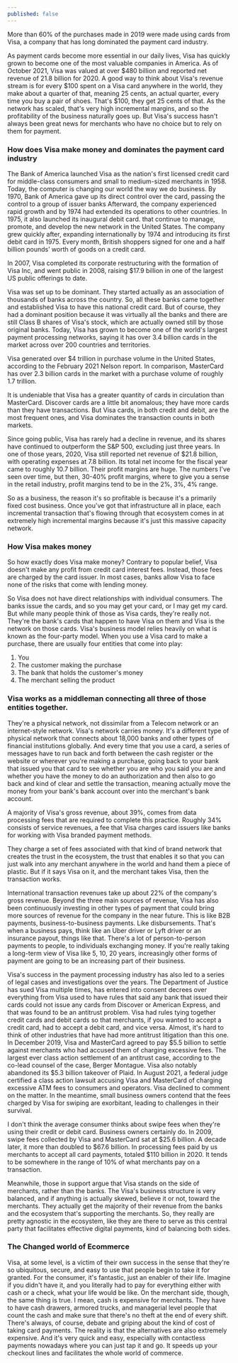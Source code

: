```yaml
---
published: false
---
```


More than 60% of the purchases made in 2019 were made using cards from Visa, a company that has long dominated the payment card industry. 

As payment cards become more essential in our daily lives, Visa has quickly grown to become one of the most valuable companies in America. As of October 2021, Visa was valued at over $480 billion and reported net revenue of 21.8 billion for 2020. A good way to think about Visa's revenue stream is for every $100 spent on a Visa card anywhere in the world, they make about a quarter of that, meaning 25 cents, an actual quarter, every time you buy a pair of shoes. That's $100, they get 25 cents of that. As the network has scaled, that's very high incremental margins, and so the profitability of the business naturally goes up. But Visa's success hasn't always been great news for merchants who have no choice but to rely on them for payment.

### How does Visa make money and dominates the payment card industry
The Bank of America launched Visa as the nation's first licensed credit card for middle-class consumers and small to medium-sized merchants in 1958. Today, the computer is changing our world the way we do business. By 1970, Bank of America gave up its direct control over the card, passing the control to a group of issuer banks Afterward, the company experienced rapid growth and by 1974 had extended its operations to other countries. In 1975, it also launched its inaugural debit card. that continue to manage, promote, and develop the new network in the United States. The company grew quickly after, expanding internationally by 1974 and introducing its first debit card in 1975. Every month, British shoppers signed for one and a half billion pounds’ worth of goods on a credit card.

In 2007, Visa completed its corporate restructuring with the formation of Visa Inc, and went public in 2008, raising $17.9 billion in one of the largest US public offerings to date.

Visa was set up to be dominant. They started actually as an association of thousands of banks across the country. So, all these banks came together and established Visa to have this national credit card. But of course, they had a dominant position because it was virtually all the banks and there are still Class B shares of Visa's stock, which are actually owned still by those original banks. Today, Visa has grown to become one of the world's largest payment processing networks, saying it has over 3.4 billion cards in the market across over 200 countries and territories. 

Visa generated over $4 trillion in purchase volume in the United States, according to the February 2021 Nelson report. In comparison, MasterCard has over 2.3 billion cards in the market with a purchase volume of roughly 1.7 trillion.

It is undeniable that Visa has a greater quantity of cards in circulation than MasterCard. Discover cards are a little bit anomalous; they have more cards than they have transactions. But Visa cards, in both credit and debit, are the most frequent ones, and Visa dominates the transaction counts in both markets.

Since going public, Visa has rarely had a decline in revenue, and its shares have continued to outperform the S&P 500, excluding just three years. In one of those years, 2020, Visa still reported net revenue of $21.8 billion, with operating expenses at 7.8 billion. Its total net income for the fiscal year came to roughly 10.7 billion.
Their profit margins are huge. The numbers I've seen over time, but then, 30-40% profit margins, where to give you a sense in the retail industry, profit margins tend to be in the 2%, 3%, 4% range.

So as a business, the reason it's so profitable is because it's a primarily fixed cost business. Once you've got that infrastructure all in place, each incremental transaction that's flowing through that ecosystem comes in at extremely high incremental margins because it's just this massive capacity network. 

### How Visa makes money
So how exactly does Visa make money? Contrary to popular belief, Visa doesn't make any profit from credit card interest fees. Instead, those fees are charged by the card issuer. In most cases, banks allow Visa to face none of the risks that come with lending money.

So Visa does not have direct relationships with individual consumers. The banks issue the cards, and so you may get your card, or I may get my card. But while many people think of those as Visa cards, they're really not. They're the bank's cards that happen to have Visa on them and Visa is the network on those cards.
Visa's business model relies heavily on what is known as the four-party model. When you use a Visa card to make a purchase, there are usually four entities that come into play: 

1.	You
2.	The customer making the purchase
3.	The bank that holds the customer's money
4.	The merchant selling the product

### Visa works as a middleman connecting all three of those entities together.
They're a physical network, not dissimilar from a Telecom network or an internet-style network. Visa's network carries money. It's a different type of physical network that connects about 18,000 banks and other types of financial institutions globally. And every time that you use a card, a series of messages have to run back and forth between the cash register or the website or wherever you're making a purchase, going back to your bank that issued you that card to see whether you are who you said you are and whether you have the money to do an authorization and then also to go back and kind of clear and settle the transaction, meaning actually move the money from your bank's bank account over into the merchant's bank account.

A majority of Visa's gross revenue, about 39%, comes from data processing fees that are required to complete this practice. Roughly 34% consists of service revenues, a fee that Visa charges card issuers like banks for working with Visa branded payment methods.

They charge a set of fees associated with that kind of brand network that creates the trust in the ecosystem, the trust that enables it so that you can just walk into any merchant anywhere in the world and hand them a piece of plastic. But if it says Visa on it, and the merchant takes Visa, then the transaction works.

International transaction revenues take up about 22% of the company's gross revenue. Beyond the three main sources of revenue, Visa has also been continuously investing in other types of payment that could bring more sources of revenue for the company in the near future. This is like B2B payments, business-to-business payments. Like disbursements. That's when a business pays, think like an Uber driver or Lyft driver or an insurance payout, things like that. There's a lot of person-to-person payments to people, to individuals exchanging money. If you're really taking a long-term view of Visa like 5, 10, 20 years, increasingly other forms of payment are going to be an increasing part of their business.


Visa's success in the payment processing industry has also led to a series of legal cases and investigations over the years. The Department of Justice has sued Visa multiple times, has entered into consent decrees over everything from Visa used to have rules that said any bank that issued their cards could not issue any cards from Discover or American Express, and that was found to be an antitrust problem. Visa had rules tying together credit cards and debit cards so that merchants, if you wanted to accept a credit card, had to accept a debit card, and vice versa. Almost, it's hard to think of other industries that have had more antitrust litigation than this one.
In December 2019, Visa and MasterCard agreed to pay $5.5 billion to settle against merchants who had accused them of charging excessive fees. The largest ever class action settlement of an antitrust case, according to the co-lead counsel of the case, Berger Montague. Visa also notably abandoned its $5.3 billion takeover of Plaid.
In August 2021, a federal judge certified a class action lawsuit accusing Visa and MasterCard of charging excessive ATM fees to consumers and operators. Visa declined to comment on the matter. In the meantime, small business owners contend that the fees charged by Visa for swiping are exorbitant, leading to challenges in their survival.

I don't think the average consumer thinks about swipe fees when they're using their credit or debit card. Business owners certainly do. In 2009, swipe fees collected by Visa and MasterCard sat at $25.6 billion. A decade later, it more than doubled to $67.6 billion. In processing fees paid by us merchants to accept all card payments, totaled $110 billion in 2020. It tends to be somewhere in the range of 10% of what merchants pay on a transaction.

Meanwhile, those in support argue that Visa stands on the side of merchants, rather than the banks. The Visa's business structure is very balanced, and if anything is actually skewed, believe it or not, toward the merchants. They actually get the majority of their revenue from the banks and the ecosystem that's supporting the merchants. So, they really are pretty agnostic in the ecosystem, like they are there to serve as this central party that facilitates effective digital payments, kind of balancing both sides.

### The Changed world of Ecommerce
Visa, at some level, is a victim of their own success in the sense that they're so ubiquitous, secure, and easy to use that people begin to take it for granted. For the consumer, it's fantastic, just an enabler of their life. Imagine if you didn't have it, and you literally had to pay for everything either with cash or a check, what your life would be like. On the merchant side, though, the same thing is true. I mean, cash is expensive for merchants. They have to have cash drawers, armored trucks, and managerial level people that count the cash and make sure that there's no theft at the end of every shift. There's always, of course, debate and griping about the kind of cost of taking card payments. The reality is that the alternatives are also extremely expensive. And it's very quick and easy, especially with contactless payments nowadays where you can just tap it and go. It speeds up your checkout lines and facilitates the whole world of commerce.
